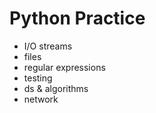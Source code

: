 # Python Practice

- I/O streams
- files
- regular expressions
- testing
- ds & algorithms
- network
